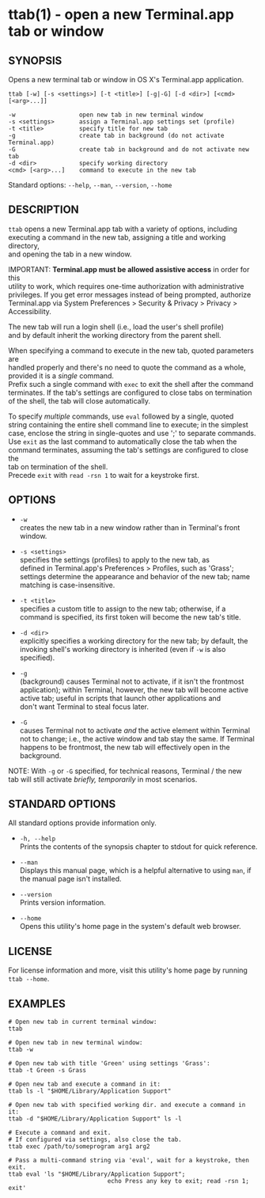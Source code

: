 # ttab(1) - open a new Terminal.app tab or window

## SYNOPSIS
 Opens a new terminal tab or window in OS X's Terminal.app application.

    ttab [-w] [-s <settings>] [-t <title>] [-g|-G] [-d <dir>] [<cmd> [<arg>...]]

    -w                  open new tab in new terminal window
    -s <settings>       assign a Terminal.app settings set (profile)
    -t <title>          specify title for new tab
    -g                  create tab in background (do not activate Terminal.app)
    -G                  create tab in background and do not activate new tab
    -d <dir>            specify working directory
    <cmd> [<arg>...]    command to execute in the new tab

 Standard options: `--help`, `--man`, `--version`, `--home`

## DESCRIPTION
 `ttab` opens a new Terminal.app tab with a variety of options, including  
 executing a command in the new tab, assigning a title and working directory,  
 and opening the tab in a new window.

 IMPORTANT: **Terminal.app must be allowed assistive access** in order for this  
 utility to work, which requires one-time authorization with administrative  
 privileges. If you get error messages instead of being prompted, authorize  
 Terminal.app via System Preferences > Security & Privacy > Privacy >  
 Accessibility.

 The new tab will run a login shell (i.e., load the user's shell profile)  
 and by default inherit the working directory from the parent shell.

 When specifying a command to execute in the new tab, quoted parameters are  
 handled properly and there's no need to quote the command as a whole,  
 provided it is a *single* command.  
 Prefix such a single command with `exec` to exit the shell after the command  
 terminates. If the tab's settings are configured to close tabs on termination  
 of the shell, the tab will close automatically.

 To specify *multiple* commands, use `eval` followed by a single, quoted  
 string containing the entire shell command line to execute; in the simplest  
 case, enclose the string in single-quotes and use ';' to separate commands.  
 Use `exit` as the last command to automatically close the tab when the  
 command terminates, assuming the tab's settings are configured to close the  
 tab on termination of the shell.  
 Precede `exit` with `read -rsn 1` to wait for a keystroke first.

## OPTIONS
 * `-w`  
    creates the new tab in a new window rather than in Terminal's front  
    window.

 * `-s <settings>`  
    specifies the settings (profiles) to apply to the new tab, as  
    defined in Terminal.app's Preferences > Profiles, such as 'Grass';  
    settings determine the appearance and behavior of the new tab; name  
    matching is case-insensitive.

 * `-t <title>`   
    specifies a custom title to assign to the new tab; otherwise, if a   
    command is specified, its first token will become the new tab's title.

 * `-d <dir>`  
    explicitly specifies a working directory for the new tab; by default, the  
    invoking shell's working directory is inherited (even if `-w` is also  
    specified).

 * `-g`  
    (back*g*round) causes Terminal not to activate, if it isn't the frontmost  
    application); within Terminal, however, the new tab will become active  
    active tab; useful in scripts that launch other applications and  
    don't want Terminal to steal focus later.

 * `-G`  
    causes Terminal not to activate *and* the active element within Terminal  
    not to change; i.e., the active window and tab stay the same. If Terminal  
    happens to be frontmost, the new tab will effectively open in the  
    background.


 NOTE: With `-g` or `-G` specified, for technical reasons, Terminal / the new  
       tab will still activate *briefly, temporarily* in most scenarios.

## STANDARD OPTIONS
 All standard options provide information only.

 * `-h, --help`  
    Prints the contents of the synopsis chapter to stdout for quick reference.

 * `--man`  
    Displays this manual page, which is a helpful alternative to using `man`, 
    if the manual page isn't installed.

 * `--version`  
    Prints version information.
    
 * `--home`  
    Opens this utility's home page in the system's default web browser.

## LICENSE
 For license information and more, visit this utility's home page by running  
 `ttab --home`.

## EXAMPLES
    # Open new tab in current terminal window:
    ttab

    # Open new tab in new terminal window:
    ttab -w

    # Open new tab with title 'Green' using settings 'Grass':
    ttab -t Green -s Grass  

    # Open new tab and execute a command in it:
    ttab ls -l "$HOME/Library/Application Support"

    # Open new tab with specified working dir. and execute a command in it:
    ttab -d "$HOME/Library/Application Support" ls -l
    
    # Execute a command and exit.
    # If configured via settings, also close the tab.
    ttab exec /path/to/someprogram arg1 arg2
    
    # Pass a multi-command string via 'eval', wait for a keystroke, then exit.
    ttab eval 'ls "$HOME/Library/Application Support";
                                echo Press any key to exit; read -rsn 1; exit'
